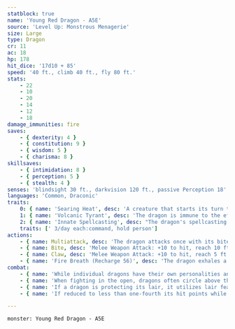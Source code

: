 ```yaml
---
statblock: true
name: 'Young Red Dragon - A5E'
source: 'Level Up: Monstrous Menagerie'
size: Large
type: Dragon
cr: 11
ac: 18
hp: 178
hit_dice: '17d10 + 85'
speed: '40 ft., climb 40 ft., fly 80 ft.'
stats:
    - 22
    - 10
    - 20
    - 14
    - 12
    - 18
damage_immunities: fire
saves:
    - { dexterity: 4 }
    - { constitution: 9 }
    - { wisdom: 5 }
    - { charisma: 8 }
skillsaves:
    - { intimidation: 8 }
    - { perception: 5 }
    - { stealth: 4 }
senses: 'blindsight 30 ft., darkvision 120 ft., passive Perception 18'
languages: 'Common, Draconic'
traits:
    0: { name: 'Searing Heat', desc: 'A creature that starts its turn touching the dragon, or touches it or hits it with a melee attack for the first time on a turn, takes 3 (1d6) fire damage.' }
    1: { name: 'Volcanic Tyrant', desc: 'The dragon is immune to the effects of poisonous gases caused by volcanic environments. It also ignores difficult terrain caused by lava.' }
    2: { name: 'Innate Spellcasting', desc: "The dragon's spellcasting ability is Charisma (save DC 16). It can innately cast the following spells, requiring no material components." }
    traits: [' 3/day each:command, hold person']
actions:
    - { name: Multiattack, desc: 'The dragon attacks once with its bite and twice with its claws.' }
    - { name: Bite, desc: 'Melee Weapon Attack: +10 to hit, reach 10 ft., one target. Hit: 22 (3d10 + 6) piercing damage plus 4 (1d8) fire damage.' }
    - { name: Claw, desc: 'Melee Weapon Attack: +10 to hit, reach 5 ft., one target. Hit: 15 (2d8 + 6) slashing damage.' }
    - { name: 'Fire Breath (Recharge 56)', desc: 'The dragon exhales a blast of fire that fills a 30-foot cone. Each creature in that area makes a DC 17 Dexterity saving throw, taking 52 (15d6) fire damage on a failed save or half damage on a success. A creature that fails the saving throw also takes 5 (1d10) ongoing fire damage. While affected by this ongoing damage, it is frightened of the dragon. A creature can use an action to end the ongoing damage.' }
combat:
    - { name: 'While individual dragons have their own personalities and tactics, most rely heavily on their breath weapons', desc: 'They use them whenever they can, preferably from maximum distance and while flying above their enemies.' }
    - { name: 'When fighting in the open, dragons often circle above their enemies as they wait for their breath weapons to recharge', desc: "They only close to melee if their enemies deal significant damage with ranged attacks, or if they can savage an enemy cut off from its allies. Once bloodied, dragons become more aggressive, attacking with bite and claws when their breath weapons aren't available." }
    - { name: 'If a dragon is protecting its lair, it utilizes lair features, traps, allies, and architecture such as escape tunnels to keep up a hit-and-run fight, reappearing only when it has a fully-recharged breath weapon', desc: 'If the dragon is forced into melee combat, it uses its bite and claws against a single foe. If it has legendary actions like Roar and Wing Attack, it uses them to disperse its other enemies.' }
    - { name: 'If reduced to less than one-fourth its hit points while fighting in the open, a dragon flies away', desc: 'However, it fights to the death to defend its lair, unless it can regain the upper hand through tricks or bargains.' }

---
```

```statblock
monster: Young Red Dragon - A5E
```
